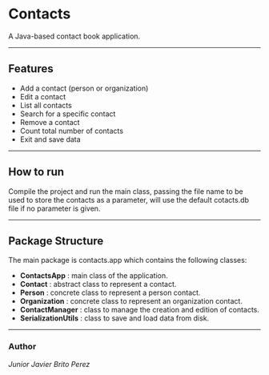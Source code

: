 # Contacts
A Java-based contact book application.

---
## Features
- Add a contact (person or organization)
- Edit a contact
- List all contacts
- Search for a specific contact
- Remove a contact
- Count total number of contacts
- Exit and save data

---
## How to run
Compile the project and run the main class, passing the file name to be used to store the contacts as a parameter,
will use the default cotacts.db file if no parameter is given.

---
## Package Structure
The main package is contacts.app which contains the following classes:
- **ContactsApp** : main class of the application.
- **Contact** : abstract class to represent a contact.
- **Person** : concrete class to represent a person contact.
- **Organization** : concrete class to represent an organization contact.
- **ContactManager** : class to manage the creation and edition of contacts.
- **SerializationUtils** : class to save and load data from disk.

---
### Author
*Junior Javier Brito Perez*

